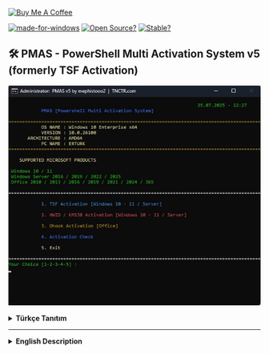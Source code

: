 <a href="https://buymeacoffee.com/abdullaherturk" target="_blank"><img src="https://cdn.buymeacoffee.com/buttons/v2/default-yellow.png" alt="Buy Me A Coffee" style="height: 60px !important;width: 217px !important;" ></a>

[![made-for-windows](https://img.shields.io/badge/Made%20for-Windows-00A4E3.svg?style=flat&logo=microsoft)](https://www.microsoft.com/)
[![Open Source?](https://img.shields.io/badge/Open%20source%3F-Of%20course%21%20%E2%9D%A4-009e0a.svg?style=flat)](https://github.com/abdullah-erturk/pmas/)
[![Stable?](https://img.shields.io/badge/Download_Link-v5%2E0%2E0%20%7C%20Stable-009e0a.svg?style=flat)](https://github.com/abdullah-erturk/pmas/releases)

## 🛠️ PMAS - PowerShell Multi Activation System v5 (formerly TSF Activation)

![sample](https://raw.githubusercontent.com/abdullah-erturk/pmas/refs/heads/main/preview.jpg)

<details>
<summary><strong>Türkçe Tanıtım</strong></summary>

## Teşekkür
* Projede kullanılan LibTSforge.dll dosyasını geliştiren [MASSGRAVE](https://github.com/massgravel/TSforge) ekibine çok teşekkürler 🎉
* PowerShell betiğini hazırlamamda bana ilham veren (MDL) **Dark Vador**'a özel teşekkür 🎉

# 🔐 PMAS v5 [Powershell Multi Activation System]

> Bu gelişmiş PowerShell scripti, Windows ve Office ürünlerini lisanslamak için tasarlanmış esnek ve modüler bir çözümdür. TSF yöntemi için Windows ve Office lisanslamasında `LibTSforge.dll` adlı özel bir .NET kütüphanesini bellekten çalıştırır. Ayrıca HWID ve Ohook aktivasyon yöntemlerini de destekleyen full paket bir aktivasyon aracıdır.

Powershell komut satırı üzerinden çalıştırmak için:
1.   **PowerShell Açın**  
	Bunu yapmak için Windows tuşu + X'e basın, ardından PowerShell veya Terminal'i seçin.

2.   **Aşağıdaki kodu kopyalayıp yapıştırın ve Enter tuşuna basın.**  
```
irm tinyurl.com/getpmas | iex
```
---

## 🚀 Özellikler
- **Tam Otomatik Aktivasyon**  
- **GUI destekli sezgisel arayüz (PowerShell tabanlı menü - TSF)**
- **Base64 üzerinden gömülü script çözme (decode)**
- **İnternet bağlantısı kontrolü ve hata toleransı**
- **Yalnızca Windows 10/11 ve Server 2016+ destekli**

---

## 🖥️ Desteklenen Ürünler

### Windows:
- Windows 10 (tüm sürümler)
- Windows 11 (tüm sürümler)
- Windows Server 2016 / 2019 / 2022 / 2025

### Office:
- Office 2010 / 2013 / 2016 / 2019 / 2021 / 2024 / 365

---

⛔ Desteklenmeyen sistemler:
* Windows 7 / 8 / 8.1 (resmî destek sona erdi, PowerShell ve .NET sürümleri yetersiz olabilir)
* Windows XP / Vista (PowerShell 5.1 çalıştırılamaz)
* ARM tabanlı Windows sürümleri (DLL yüklemesi başarısız olabilir)
* Bu sürümlerde bazı Powershell kodları desteklenmediği için betik dosyası hata verebilir.
---

## 🔐 Aktivasyon Yöntemleri ve Açıklamaları

### 1️⃣ TSF Aktivasyon
Bu yöntem telefonla etkinleştirilebilen Windows ve Office ürünlerini MAK-RETAIL-OEM yöntemiyle kalıcı olarak etkinleştirir. 
Kullanım esnasında internet bağlantısı yoksa KMS Lisans yöntemiyle lisans ataması gerçekleştirir ve süresi 4000 yılı aşkındır.
> 📶 **TSF yöntemi internet gerektirir.**
> 📶 **TSF-KMS4k yöntemi internetsiz çalışabilir.**
---

### 2️⃣ HWID / KMS38 Aktivasyon
**(Donanım tabanlı dijital lisanslama)**  
HWID (Hardware ID) yöntemi Microsoft’un dijital lisans sistemini taklit eder. Tek seferlik aktivasyon sonrasında Microsoft hesabıyla eşleştiğinde kalıcı olur. KMS38 ise KMS lisansını 2038 yılına kadar uzatır.  
> 🌐 **HWID yöntemi internet gerektirir.**
> 🌐 **KMS38 yöntemi internetsiz çalışabilir.**

---

### 3️⃣ Ohook Aktivasyon (Office)
Ohook yöntemi bir dll dosyasının manipülasyonu ile Office sürümünü kalıcı olacak şekilde abonelikle etkinleştirilmiş gibi gösterir.
> 📴 **Ohook yöntemi internetsiz çalışabilir.**

---

### 4️⃣ Aktivasyon Kontrolü
Yüklü Windows ve Office ürünlerinin lisans durumunu detaylı olarak raporlar.  
KMS bağlantı, kalan süre, sürüm tipi ve lisans durumu gibi bilgiler sağlar.

---

## ⚙️ Sistem Gereksinimleri

- **İşletim Sistemi:** Sadece Windows 10, Windows 11 veya Windows Server 2016 ve üzeri
- **Mimari:** Yalnızca 64-bit desteklenir
- **Yönetici Yetkisi:** Gerekli
- **PowerShell:** v5.1 veya üzeri

---

## 📦 Kurulum ve Kullanım

1. PMAS v5 script dosyasını indirin.
2. Sağ tıklayıp **"Yönetici olarak çalıştırın"**.
3. Açılan PowerShell menüsünden dilediğiniz aktivasyon modunu seçin:
    - `1` - TSF
    - `2` - HWID/KMS38
    - `3` - Ohook
    - `4` - Aktivasyon Kontrolü
    - `5` - Çıkış

---

## 🧪 Güvenlik Notu

Bu script, **ticari olmayan** amaçlarla eğitim, test ve bireysel kullanım için tasarlanmıştır. Lisans koşullarınıza uygun olarak kullanınız.  

---

## 🧬 Katkıda Bulun

İyileştirme önerileri, hata raporları ve katkılar için GitHub üzerinde pull request gönderebilir veya issue açabilirsiniz.

---

## 📜 Lisans

Bu script yalnızca kişisel kullanım ve eğitim içindir. Microsoft ürünleri için lisanslama işlemleri, yürürlükteki kullanım şartlarına uygun olarak yapılmalıdır.

</details>

---

<details>
<summary><strong>English Description</strong></summary>

## Thanks

* Huge thanks to the [MASSGRAVE](https://github.com/massgravel/TSforge) team for developing the `LibTSforge.dll` file used in this project 🎉
* Special thanks to **Dark Vador** (from MDL) for the inspiration in creating this PowerShell script 🎉

# 🔐 PMAS v5 [Powershell Multi Activation System]

> This advanced PowerShell script is a flexible and modular solution designed for licensing Windows and Office products. It runs a custom .NET library called "LibTSforge.dll" from memory for the TSF method of licensing Windows and Office. It's a full-service activation tool that also supports HWID and Ohook activation methods.

To run via powershell command line:
1.   **Open PowerShell**  
	To do that, press the Windows key + X, then select PowerShell or Terminal.

2.   **Copy and paste the code below, then press Enter.**  
```
irm tinyurl.com/getpmas | iex
```
---

## 🚀 Features

- **Fully automated activation**
- **GUI-assisted interactive PowerShell menu (TSF)**
- **Base64 embedded script decoding**
- **Internet connection check & fallback mechanisms**
- **Supports only Windows 10/11 and Server 2016+**

---

## 🖥️ Supported Products

### Windows:
- Windows 10 (all editions)
- Windows 11 (all editions)
- Windows Server 2016 / 2019 / 2022 / 2025

### Office:
- Office 2010 / 2013 / 2016 / 2019 / 2021 / 2024 / 365

---

⛔ Unsupported Systems:

* Windows 7 / 8 / 8.1 (official support ended; PowerShell and .NET versions may be insufficient)
* Windows XP / Vista (PowerShell 5.1 cannot run)
* ARM-based Windows versions (DLL loading may fail)

The script may throw errors on these systems due to lack of PowerShell feature support.
---

## 🔐 Activation Methods Explained

### 1️⃣ TSF Activation
This method permanently activates Windows and Office products that can be activated by phone using the MAK-RETAIL-OEM method.

If there is no internet connection during use, the license is assigned using the KMS License method, and its validity period is over 4000 years.
> 📶 **The TSF method requires an internet connection.**
> 📶 **The TSF-KMS4k method can work without an internet connection.**
---

### 2️⃣ HWID / KMS38 Activation
**(Hardware-Based Digital Licensing)**
The HWID (Hardware ID) method mimics Microsoft's digital license system. After a one-time activation, it becomes permanent when it matches a Microsoft account. KMS38, on the other hand, extends the KMS license until 2038.
> 🌐 **The HWID method requires an internet connection.**
> 🌐 **The KMS38 method can work without an internet connection.**

---

### 3️⃣ Ohook Activation (Office)
The Ohook method manipulates a DLL file to make the Office version appear permanently activated through a subscription.
> 📴 **The Ohook method can work without an internet connection.**

---

### 4️⃣ Activation Check  
Displays current activation status for installed Windows and Office products — including channel type, license status, and remaining grace periods.

---

## ⚙️ System Requirements

- **Operating System:** Windows 10, 11, or Server 2016 and above
- **Architecture:** 64-bit only
- **Admin Rights:** Required
- **PowerShell:** v5.1 or newer

---

## 📦 How to Use

1. Download the PMAS v5 script.
2. Right-click and select **"Run as Administrator"**.
3. Use the interactive PowerShell menu to choose:
    - `1` - TSF
    - `2` - HWID/KMS38
    - `3` - Ohook
    - `4` - Activation Check
    - `5` - Exit

---

## 🧪 Safety Notice

This script is for **educational and personal use only**. Please ensure compliance with applicable licensing terms before use.

---

## 🧬 Contribute

Suggestions, improvements, and pull requests are welcome via GitHub.

---

## 📜 License

This script is for personal and educational use only. Activation of Microsoft products must be done in accordance with applicable license terms.

</details>
